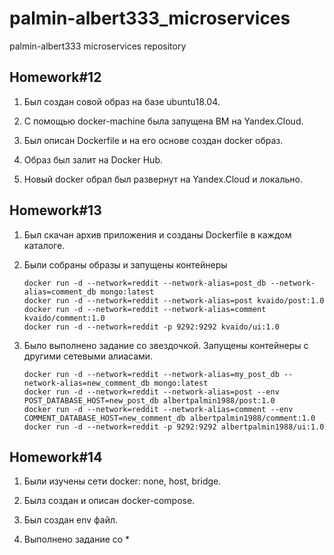 # palmin-albert333_microservices
palmin-albert333 microservices repository
## Homework#12
1. Был создан совой образ на базе ubuntu18.04.

2. С помощью docker-machine была запущена ВМ на Yandex.Cloud.

3. Был описан Dockerfile и на его основе создан docker образ.

4. Образ был залит на Docker Hub.

5. Новый docker обрал был развернут на Yandex.Cloud и локально.

## Homework#13

1. Был скачан архив приложения и созданы Dockerfile в каждом каталоге.

3. Были собраны образы и запущены контейнеры
   ```
   docker run -d --network=reddit --network-alias=post_db --network-alias=comment_db mongo:latest
   docker run -d --network=reddit --network-alias=post kvaido/post:1.0
   docker run -d --network=reddit --network-alias=comment kvaido/comment:1.0
   docker run -d --network=reddit -p 9292:9292 kvaido/ui:1.0
   ```

4. Было выполнено задание со звездочкой. Запущены контейнеры с другими сетевыми алиасами.
   ```
   docker run -d --network=reddit --network-alias=my_post_db --network-alias=new_comment_db mongo:latest
   docker run -d --network=reddit --network-alias=post --env POST_DATABASE_HOST=new_post_db albertpalmin1988/post:1.0
   docker run -d --network=reddit --network-alias=comment --env COMMENT_DATABASE_HOST=new_comment_db albertpalmin1988/comment:1.0
   docker run -d --network=reddit -p 9292:9292 albertpalmin1988/ui:1.0

## Homework#14

1. Были изучены сети docker: none, host, bridge.

2. Былз создан и описан docker-compose.

3. Был создан env файл.

4. Выполнено задание со *
